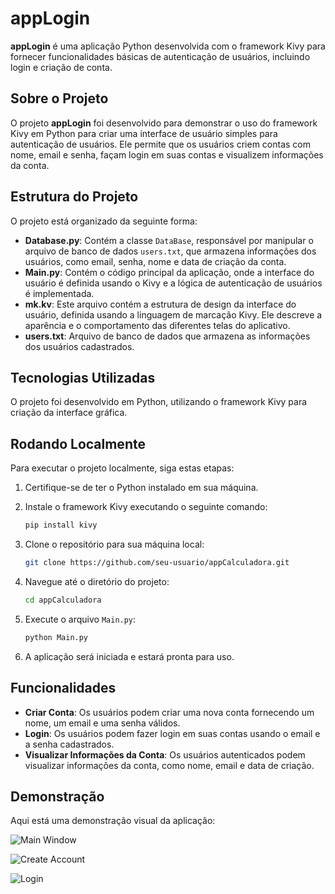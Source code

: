 # appLogin

**appLogin** é uma aplicação Python desenvolvida com o framework Kivy para fornecer funcionalidades básicas de autenticação de usuários, incluindo login e criação de conta.

## Sobre o Projeto

O projeto **appLogin** foi desenvolvido para demonstrar o uso do framework Kivy em Python para criar uma interface de usuário simples para autenticação de usuários. Ele permite que os usuários criem contas com nome, email e senha, façam login em suas contas e visualizem informações da conta.

## Estrutura do Projeto

O projeto está organizado da seguinte forma:

- **Database.py**: Contém a classe `DataBase`, responsável por manipular o arquivo de banco de dados `users.txt`, que armazena informações dos usuários, como email, senha, nome e data de criação da conta.
- **Main.py**: Contém o código principal da aplicação, onde a interface do usuário é definida usando o Kivy e a lógica de autenticação de usuários é implementada.
- **mk.kv**: Este arquivo contém a estrutura de design da interface do usuário, definida usando a linguagem de marcação Kivy. Ele descreve a aparência e o comportamento das diferentes telas do aplicativo.
- **users.txt**: Arquivo de banco de dados que armazena as informações dos usuários cadastrados.

## Tecnologias Utilizadas

O projeto foi desenvolvido em Python, utilizando o framework Kivy para criação da interface gráfica.

## Rodando Localmente

Para executar o projeto localmente, siga estas etapas:

1. Certifique-se de ter o Python instalado em sua máquina.

2. Instale o framework Kivy executando o seguinte comando:

   ```bash
   pip install kivy
   ```

3. Clone o repositório para sua máquina local:

   ```bash
   git clone https://github.com/seu-usuario/appCalculadora.git
   ```

4. Navegue até o diretório do projeto:

   ```bash
   cd appCalculadora
   ```

5. Execute o arquivo `Main.py`:

   ```bash
   python Main.py
   ```

6. A aplicação será iniciada e estará pronta para uso.

## Funcionalidades

- **Criar Conta**: Os usuários podem criar uma nova conta fornecendo um nome, um email e uma senha válidos.
- **Login**: Os usuários podem fazer login em suas contas usando o email e a senha cadastrados.
- **Visualizar Informações da Conta**: Os usuários autenticados podem visualizar informações da conta, como nome, email e data de criação.

## Demonstração

Aqui está uma demonstração visual da aplicação:

![Main Window](https://github.com/hiago19/appLogin/assets/81202387/d803af29-4462-42d6-a938-5534f5cf620b)



![Create Account](https://github.com/hiago19/appLogin/assets/81202387/58e0aca4-3f52-45eb-bf88-b1525fb3c487)


![Login](https://github.com/hiago19/appLogin/assets/81202387/7e73a48f-b840-47ff-b7f2-3f6f7ad3b052)
